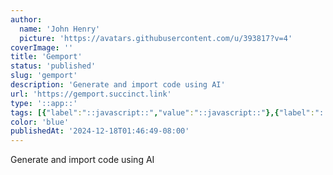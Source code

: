 ```yaml
---
author:
  name: 'John Henry'
  picture: 'https://avatars.githubusercontent.com/u/393817?v=4'
coverImage: ''
title: 'Gemport'
status: 'published'
slug: 'gemport'
description: 'Generate and import code using AI'
url: 'https://gemport.succinct.link'
type: '::app::'
tags: [{"label":"::javascript::","value":"::javascript::"},{"label":"::node::","value":"::node::"},{"label":"::postgresql::","value":"::postgresql::"},{"label":"::supabase::","value":"::supabase::"}]
color: 'blue'
publishedAt: '2024-12-18T01:46:49-08:00'
---
```


Generate and import code using AI
